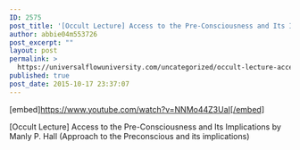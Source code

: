 ```yaml
---
ID: 2575
post_title: '[Occult Lecture] Access to the Pre-Consciousness and Its Implications'
author: abbie04m553726
post_excerpt: ""
layout: post
permalink: >
  https://universalflowuniversity.com/uncategorized/occult-lecture-access-to-the-pre-consciousness-and-its-implications/
published: true
post_date: 2015-10-17 23:37:07
---
```

[embed]https://www.youtube.com/watch?v=NNMo44Z3UaI[/embed]<br>
<p>[Occult Lecture] Access to the Pre-Consciousness and Its Implications by Manly P. Hall
(Approach to the Preconscious and its implications)</p>